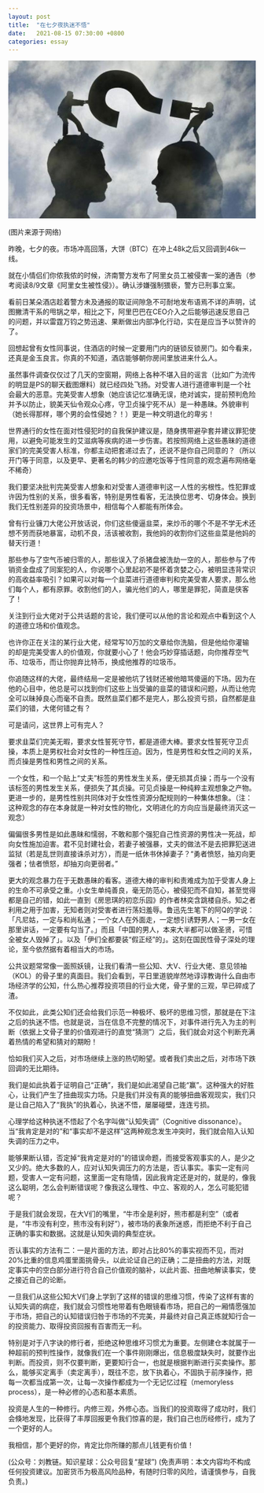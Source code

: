 ```yaml
---
layout: post
title:  "在七夕夜执迷不悟"
date:   2021-08-15 07:30:00 +0800
categories: essay
---
```


![](/images/2021/20210815.jpg)

(图片来源于网络)

昨晚，七夕的夜。市场冲高回落，大饼（BTC）在冲上48k之后又回调到46k一线。

就在小情侣们你侬我侬的时候，济南警方发布了阿里女员工被侵害一案的通告（参考阅读8/9文章《阿里女生被性侵》）。确认涉嫌强制猥亵，警方已刑事立案。

看前日某朵酒店趁着警方未及通报的取证间隙急不可耐地发布语焉不详的声明，试图撇清干系的甩锅之举，相比之下，阿里巴巴在CEO介入之后能够迅速反思自己的问题，并以雷霆万钧之势迅速、果断做出内部净化行动，实在是应当予以赞许的了。

回想起曾有女性同事说，住酒店的时候一定要用门内的链锁反锁房门。如今看来，还真是金玉良言。你真的不知道，酒店能够朝你房间里放进来什么人。

虽然事件调查仅仅过了几天的空窗期，网络上各种不堪入目的谣言（比如广为流传的明显是PS的聊天截图爆料）就已经四处飞扬。对受害人进行道德审判是一个社会最大的恶意。完美受害人想象（她应该记忆准确无误，绝对诚实，提前预判危险并予以防止，貌美天仙令观众心疼，守卫贞操宁死不从）是一种愚昧。外貌审判（她长得那样，哪个男的会性侵她？！）更是一种文明退化的卑劣！

世界通行的女性在面对性侵犯时的自我保护建议是，随身携带避孕套并建议罪犯使用，以避免可能发生的艾滋病等疾病的进一步伤害。若按照网络上这些愚昧的道德家们的完美受害人标准，你都主动把套递过去了，还说不是你自己同意的？（所以开门等于同意，以及更早、更著名的韩少的应邀吃饭等于性同意的观念遍布网络毫不稀奇）

我们要坚决批判完美受害人想象和对受害人道德审判这一人性的劣根性。性犯罪或许因为性别的关系，很多看客，特别是男性看客，无法换位思考、切身体会。换到我们无性别差异的投资场景中，相信每个人都能有所体会。

曾有行业镰刀大佬公开放话说，你们这些傻逼韭菜，来炒币的哪个不是不学无术还想不劳而获地暴富，动机不良，活该被收割，我他妈的收割你们这些韭菜是他妈的替天行道！

那些参与了空气币被归零的人，那些误入了杀猪盘被洗劫一空的人，那些参与了传销资金盘成了同案犯的人，你说哪个心里起初不是怀着贪婪之心，被明显违背常识的高收益率吸引？如果可以对每一个韭菜进行道德审判和完美受害人要求，那么他们每个人，都有原罪。收割他们的人，骗光他们的人，哪里是罪犯，简直是侠客了！

关注到行业大佬对于公共话题的言论，我们便可以从他的言论和观点中看到这个人的道德立场和价值观念。

也许你正在关注的某行业大佬，经常写10万加的文章给你洗脑，但是他给你灌输的却是完美受害人的价值观，你就要小心了！他会巧妙穿插话题，向你推荐空气币、垃圾币，而让你抛弃比特币，换成他推荐的垃圾币。

你追随这样的大佬，最终结局一定是被他坑了钱财还被他暗骂傻逼的下场。因为在他的心目中，他总是可以找到你们这些上当受骗的韭菜的错误和问题，从而让他完全可以昧掉良心而毫不自责。既然韭菜们都不是完人，那么投资亏损，自然都是韭菜们的错，大佬何错之有？

可是请问，这世界上可有完人？

要求韭菜们完美无暇，要求女性誓死守节，都是道德大棒。要求女性誓死守卫贞操，本质上是男权社会对女性的一种性压迫。因为，性是男性和女性之间的关系，而贞操是男性和男性之间的关系。

一个女性，和一个贴上“丈夫”标签的男性发生关系，便无损其贞操；而与一个没有该标签的男性发生关系，便损失了其贞操。可见贞操是一种纯粹主观想象之产物。更进一步的，是男性性别共同体对于女性性资源分配规则的一种集体想象。（注：这种观念的存在本身就是一种对女性的物化，文明进化的方向应当是最终消灭这一观念）

偏偏很多男性是如此愚昧和懦弱，不敢和那个强犯自己性资源的男性决一死战，却向女性施加迫害。君不见封建社会，若妻子被强暴，丈夫的做法不是去把罪犯送进监狱（若是乱世则直接诛杀对方），而是一纸休书休掉妻子？“勇者愤怒，抽刃向更强者；怯者愤怒，却抽刃向更弱者。”

更大的观念暴力在于无数愚昧的看客。道德大棒的审判和责难成为加于受害人身上的生命不可承受之重。小女生单纯善良，毫无防范心，被侵犯而不自知，甚至觉得都是自己的错，如此一直到《房思琪的初恋乐园》的作者林奕含跳楼自杀。知之者利用之用于加害，无知者则对受害者进行荡妇羞辱。鲁迅先生笔下的阿Q的学说：「凡尼姑，一定与和尚私通；一个女人在外面走，一定想引诱野男人；一男一女在那里讲话，一定要有勾当了。」而且「中国的男人，本来大半都可以做圣贤，可惜全被女人毁掉了」。以及「伊们全都要装“假正经”的」。这刻在国民性骨子深处的理论，至今依然据有着相当大的市场。

公共议题常常像一面照妖镜，让我们看清一些公知、大V、行业大佬、意见领袖（KOL）的骨子里的真面目。我们会看到，平日里道貌岸然地谆谆教诲什么自由市场经济学的公知，什么热心推荐投资项目的行业大佬，骨子里的三观，早已碎成了渣。

不仅如此，此类公知们还会给我们示范一种极坏、极坏的思维习惯，那就是在下注之后的执迷不悟。也就是说，当在信息不完整的情况下，对事件进行先入为主的判断（依据上文骨子里的价值观进行的直觉“猜测”）之后，我们就会对这个判断充满着热情的希望和猜对的期盼！

恰如我们买入之后，对市场继续上涨的热切盼望。或者我们卖出之后，对市场下跌回调的无比期待。

我们是如此执着于证明自己“正确”，我们是如此渴望自己能“赢”。这种强大的好胜心，让我们产生了扭曲现实力场。只是我们并没有真的能够扭曲客观现实，我们只是让自己陷入了“我执”的执着心，执迷不悟，屡屡碰壁，连连亏损。

心理学给这种执迷不悟起了个名字叫做“认知失调”（Cognitive dissonance）。当“我肯定是对的”和“事实却不是这样”这两种观念发生冲突时，我们就会陷入认知失调的压力之中。

能够果断认错，否定掉“我肯定是对的”的错误命题，而接受客观事实的人，是少之又少的。绝大多数的人，应对认知失调压力的方法是，否认事实。事实一定有问题，受害人一定有问题，这里面一定有隐情，因此我肯定还是对的，就是的，像我这么聪明，怎么会判断错误呢？像我这么理性、中立、客观的人，怎么可能犯错呢？

于是我们就会发现，在大V们的嘴里，“牛市全是利好，熊市都是利空”（或者是，“牛市没有利空，熊市没有利好”），被市场的表象所迷惑，而拒绝不利于自己正确的事实和数据。这就是认知失调的典型症状。

否认事实的方法有二：一是片面的方法，即对占比80%的事实视而不见，而对20%比重的信息鸡蛋里面挑骨头，以此论证自己的正确；二是扭曲的方法，对既定事实中的空白部分进行符合自己价值观的脑补，以此片面、扭曲地解读事实，使之接近自己的论断。

一旦我们从这些公知大V们身上学到了这样的错误的思维习惯，传染了这样有害的认知失调的病症，我们就会习惯性地带着有色眼镜看市场，把自己的一厢情愿强加于市场，把自己的认知错误归咎于市场的不完美，并最终对自己真正练就知行合一的投资能力、取得投资回报有百害而无一利。

特别是对于八字诀的修行者，拒绝这种思维坏习惯尤为重要。左侧建仓本就属于一种超前的预判性操作，就像我们在一个事件刚刚爆出，信息极度缺失时，就要作出判断。而投资，则不仅要判断，更要知行合一，也就是根据判断进行买卖操作。那么，能够买定离手（卖定离手），既往不恋，放下执着心，不固执于前序操作，把每一次都当成第一次，让每一次操作都成为一个无记忆过程（memoryless process），是一种必修的心态和基本素质。

投资是人生的一种修行。内修三观，外修心态。当我们的投资取得了成功时，我们会倏地发现，比获得了丰厚回报更令我们惊喜的是，我们自己也历经修行，成为了一个更好的人。

我相信，那个更好的你，肯定比你所赚的那点儿钱更有价值！

(公众号：刘教链。知识星球：公众号回复“星球”)
(免责声明：本文内容均不构成任何投资建议。加密货币为极高风险品种，有随时归零的风险，请谨慎参与，自我负责。)